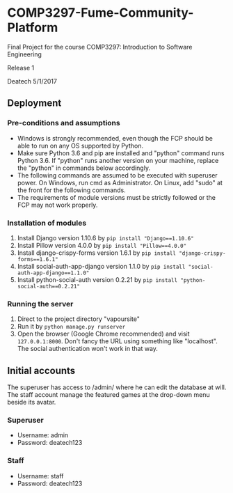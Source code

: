 # COMP3297-Fume-Community-Platform

Final Project for the course COMP3297: Introduction to Software Engineering

Release 1

Deatech 5/1/2017

## Deployment
### Pre-conditions and assumptions
 - Windows is strongly recommended, even though the FCP should be able to run on any OS supported by Python.
 - Make sure Python 3.6 and pip are installed and "python" command runs Python 3.6. If "python" runs another version on your machine, replace the "python" in commands below accordingly. 
 - The following commands are assumed to be executed with superuser power. On Windows, run cmd as Administrator. On Linux, add "sudo" at the front for the following commands.
 - The requirements of module versions must be strictly followed or the FCP may not work properly.

### Installation of modules
 1. Install Django version 1.10.6 by `pip install "Django==1.10.6"`
 2. Install Pillow version 4.0.0 by `pip install "Pillow==4.0.0"`
 3. Install django-crispy-forms version 1.6.1 by `pip install "django-crispy-forms==1.6.1"`
 4. Install social-auth-app-django version 1.1.0 by `pip install "social-auth-app-django==1.1.0"`
 5. Install python-social-auth version 0.2.21 by `pip install "python-social-auth==0.2.21"`

### Running the server
 1. Direct to the project directory "vapoursite"
 2. Run it by `python manage.py runserver`
 3. Open the browser (Google Chrome recommended) and visit `127.0.0.1:8000`. Don't fancy the URL using something like "localhost". The social authentication won't work in that way.

## Initial accounts
The superuser has access to /admin/ where he can edit the database at will. The staff account manage the featured games at the drop-down menu beside its avatar.
### Superuser
 - Username: admin
 - Password: deatech123

### Staff
 - Username: staff
 - Password: deatech123
